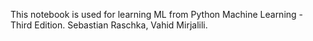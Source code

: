 This notebook is used for learning ML from Python Machine Learning - Third Edition. Sebastian Raschka, Vahid Mirjalili.
